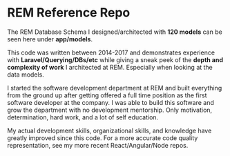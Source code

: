 # REM Reference Repo

The REM Database Schema I designed/architected with <b>120 models</b> can be seen here under <b>app/models</b>. 

This code was written between 2014-2017 and demonstrates experience with <b>Laravel/Querying/DBs/etc</b> while giving a sneak peek of the <b>depth and complexity of work</b> I architected at REM. Especially when looking at the data models.

I started the software development department at REM and built everything from the ground up after getting offered 
a full time position as the first software developer at the company. I was able to build this software and grow the department with no development mentorship. Only motivation, determination, hard work, and a lot of self education.

My actual development skills, organizational skills, and knowledge have greatly improved since this code. For a more accurate code quality representation, see my more recent React/Angular/Node repos.

